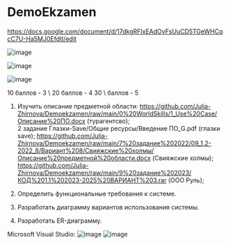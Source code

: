 # DemoEkzamen
https://docs.google.com/document/d/17dkgRFIxEAdOvFsUuCD5TGeWHCqcC7U-Ha5MJ0EfdtI/edit

![image](https://github.com/Sh1Ze96/DemoEkzamen/assets/97594421/7212ef6f-e886-4462-a948-c8c8ef2f6c46)


![image](https://github.com/Sh1Ze96/DemoEkzamen/assets/97594421/51c714ee-5650-428c-9687-02eeb64e61ce)


![image](https://github.com/Sh1Ze96/DemoEkzamen/assets/97594421/b1ecce6d-2acd-4e3a-a226-2e2b9a873f1c)


10 баллов - 3 \ 20 баллов - 4 30 \ баллов - 5

1. Изучить описание предметной области: https://github.com/Julia-Zhirnova/Demoekzamen/raw/main/0%20WorldSkills/1_Use%20Case/Описание%20ПО.docx (турагентсво);  
2 задание Глазки-Save/Общие ресурсы/Введение ПО_G.pdf (глазки save); 
https://github.com/Julia-Zhirnova/Demoekzamen/raw/main/7%20задание%202022/09_1.2-2022_8/Вариант%208/Свияжские%20холмы/Описание%20предметной%20области.docx (Свияжские холмы);
https://github.com/Julia-Zhirnova/Demoekzamen/raw/main/9%20задание%202023/КОД%201.1%202023-2025%20ВАРИАНТ%203.rar (ООО Руль);

2. Определить функциональные требования к системе.

3. Разработать диаграмму вариантов использования системы.

4. Разработать ER-диаграмму.

Microsoft Visual Studio:
![image](https://github.com/Sh1Ze96/DemoEkzamen/assets/97594421/5b121dbe-f51b-4819-b9b9-69858d6b0a80)
![image](https://github.com/Sh1Ze96/DemoEkzamen/assets/97594421/0f0c5495-c3ea-4aec-ae9f-190cba41e480)
